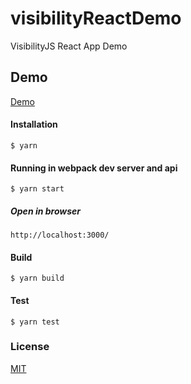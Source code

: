 # visibilityReactDemo
VisibilityJS React App Demo

## Demo
[Demo](https://github.com/olegbilyk/visibilityReactDemo/build/index.html)

#### Installation 

```
$ yarn
```

#### Running in webpack dev server and api

```
$ yarn start
```

##### Open in browser

```
http://localhost:3000/
```

#### Build

```
$ yarn build
```

#### Test

```
$ yarn test
```

### License

[MIT](LICENSE)